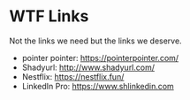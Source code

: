 # WTF Links

Not the links we need but the links we deserve.

- pointer pointer: <https://pointerpointer.com/>
- Shadyurl: <http://www.shadyurl.com/>
- Nestflix: <https://nestflix.fun/>
- LinkedIn Pro: <https://www.shlinkedin.com>
